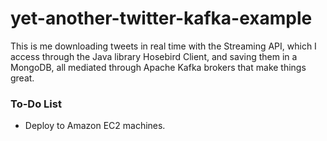 # yet-another-twitter-kafka-example
This is me downloading tweets in real time with the Streaming API, which I access through the Java library Hosebird Client, and saving them in a MongoDB, all mediated through Apache Kafka brokers that make things great.

### To-Do List
* Deploy to Amazon EC2 machines.
